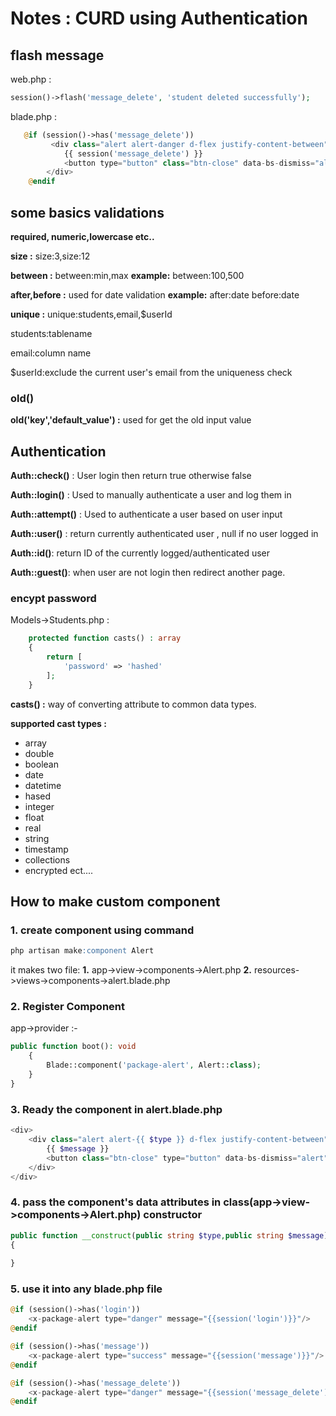 # Notes : CURD using Authentication

## flash message

web.php :

```php
session()->flash('message_delete', 'student deleted successfully');
```

blade.php :

```php
   @if (session()->has('message_delete'))
         <div class="alert alert-danger d-flex justify-content-between">
            {{ session('message_delete') }}
            <button type="button" class="btn-close" data-bs-dismiss="alert" aria-label="Close"></button>
        </div>
    @endif
```

## some basics validations

**required, numeric,lowercase etc..**

**size :** size:3,size:12

**between :** between:min,max **example:** between:100,500

**after,before :** used for date validation **example:** after:date before:date

**unique :** unique:students,email,$userId

students:tablename

email:column name

$userId:exclude the current user's email from the uniqueness check

### old()

**old('key','default_value') :** used for get the old input value

## Authentication

**Auth::check()** : User login then return true otherwise false

**Auth::login()** : Used to manually authenticate a user and log them in

**Auth::attempt()** : Used to authenticate a user based on user input

**Auth::user()** : return currently authenticated user , null if no user logged in

**Auth::id()**: return ID of the currently logged/authenticated user

**Auth::guest()**: when user are not login then redirect another page.

### encypt password

Models->Students.php :

```php
    protected function casts() : array
    {
        return [
            'password' => 'hashed'
        ];
    }
```

**casts() :** way of converting attribute to common data types.

**supported cast types :**

- array
- double
- boolean
- date
- datetime
- hased
- integer
- float
- real
- string
- timestamp
- collections
- encrypted ect....

## How to make custom component

### 1. create component using command

```sql
php artisan make:component Alert
```

it makes two file: **1.** app->view->components->Alert.php **2.** resources->views->components->alert.blade.php

### 2. Register Component

app->provider :-

```php
public function boot(): void
    {
        Blade::component('package-alert', Alert::class);
    }
}
```

### 3. Ready the component in alert.blade.php

```php
<div>
    <div class="alert alert-{{ $type }} d-flex justify-content-between">
        {{ $message }}
        <button class="btn-close" type="button" data-bs-dismiss="alert" aria-label="close"></button>
    </div>
</div>
```

### 4. pass the component's data attributes in class(app->view->components->Alert.php) constructor

```php
public function __construct(public string $type,public string $message)
{
        
}
```

### 5. use it into any blade.php file

```php
@if (session()->has('login'))
    <x-package-alert type="danger" message="{{session('login')}}"/>
@endif

@if (session()->has('message'))
    <x-package-alert type="success" message="{{session('message')}}"/>
@endif

@if (session()->has('message_delete'))
    <x-package-alert type="danger" message="{{session('message_delete')}}"/>
@endif

```

